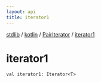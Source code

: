 ```yaml
---
layout: api
title: iterator1
---
```

[stdlib](../../index.md) / [kotlin](../index.md) / [PairIterator](index.md) / [iterator1](iterator1.md)

# iterator1

```
val iterator1: Iterator<T>
```
